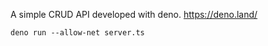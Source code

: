A simple CRUD API developed with deno. 
<https://deno.land/>

```
deno run --allow-net server.ts

```
